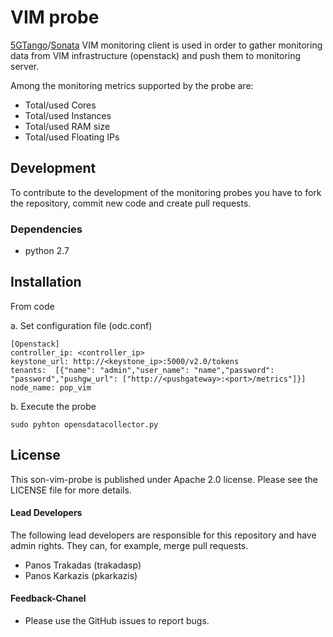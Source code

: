 # VIM probe 

[5GTango](http://5gtango.eu)/[Sonata](http://sonata-nfv.eu) VIM monitoring client is used in order to gather monitoring data from VIM infrastructure (openstack) and push them to monitoring server. 

Among the monitoring metrics supported by the probe are:
 * Total/used Cores
 * Total/used Instances
 * Total/used RAM size
 * Total/used Floating IPs

## Development
To contribute to the development of the monitoring probes you have to fork the repository, commit new code and create pull requests.

### Dependencies
 * python 2.7


## Installation
From code

a. Set configuration file (odc.conf)

```
[Openstack]
controller_ip: <controller_ip>
keystone_url: http://<keystone_ip>:5000/v2.0/tokens
tenants:  [{"name": "admin","user_name": "name","password": "password","pushgw_url": ["http://<pushgateway>:<port>/metrics"]}]
node_name: pop_vim
``` 

b. Execute the probe
  
```
sudo pyhton opensdatacollector.py
```

## License

This son-vim-probe is published under Apache 2.0 license. Please see the LICENSE file for more details.


#### Lead Developers

The following lead developers are responsible for this repository and have admin rights. They can, for example, merge pull requests.

 * Panos Trakadas  (trakadasp)
 * Panos Karkazis  (pkarkazis)

#### Feedback-Chanel

* Please use the GitHub issues to report bugs.
